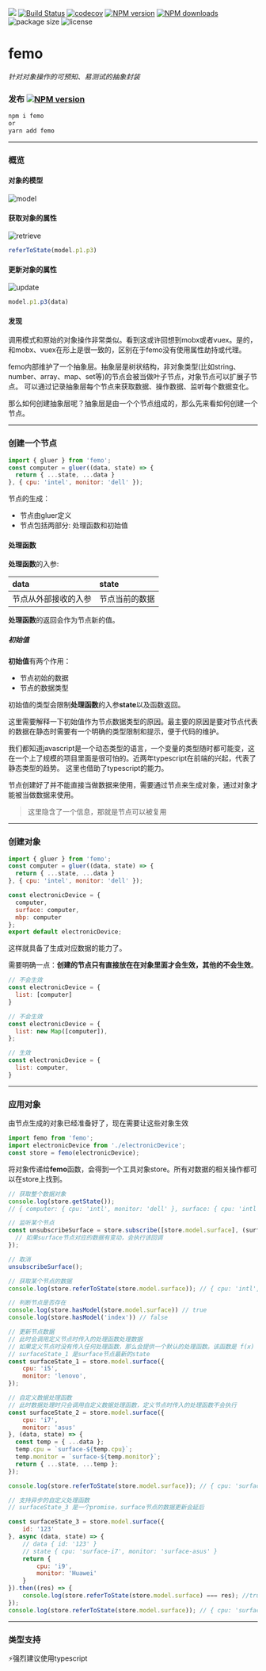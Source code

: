 <a href="https://996.icu"><img src="https://img.shields.io/badge/link-996.icu-red.svg"></a>
[![Build Status](https://travis-ci.com/ZhouYK/femo.svg?branch=master)](https://travis-ci.com/ZhouYK/femo)
[![codecov](https://codecov.io/gh/ZhouYK/femo/branch/master/graph/badge.svg)](https://codecov.io/gh/ZhouYK/femo)
[![NPM version](https://img.shields.io/npm/v/femo.svg?style=flat)](https://www.npmjs.com/package/femo)
[![NPM downloads](http://img.shields.io/npm/dm/femo.svg?style=flat)](https://www.npmjs.com/package/femo)
![package size](https://img.shields.io/bundlephobia/minzip/femo.svg?style=flat)
![license](https://img.shields.io/github/license/ZhouYK/glue-redux.svg)
# femo

*针对对象操作的可预知、易测试的抽象封装*

### 发布 [![NPM version](https://img.shields.io/npm/v/femo.svg?style=flat)](https://www.npmjs.com/package/femo)

```bash
npm i femo
or
yarn add femo
```

---
### 概览

#### 对象的模型

![model](./assets/model.jpg)

#### 获取对象的属性

![retrieve](./assets/retrieve.jpg)
```js
referToState(model.p1.p3)
```

#### 更新对象的属性

![update](./assets/update.jpg)

```js
model.p1.p3(data)
```

#### 发现

调用模式和原始的对象操作非常类似。看到这或许回想到mobx或者vuex。是的，和mobx、vuex在形上是很一致的，区别在于femo没有使用属性劫持或代理。

femo内部维护了一个抽象层。抽象层是树状结构，非对象类型(比如string、number、array、map、set等)的节点会被当做叶子节点，对象节点可以扩展子节点。
可以通过记录抽象层每个节点来获取数据、操作数据、监听每个数据变化。

那么如何创建抽象层呢？抽象层是由一个个节点组成的，那么先来看如何创建一个节点。

---

### 创建一个节点

```js
import { gluer } from 'femo';
const computer = gluer((data, state) => {
  return { ...state, ...data }
}, { cpu: 'intel', monitor: 'dell' });
```

节点的生成：
* 节点由gluer定义
* 节点包括两部分: 处理函数和初始值


#### 处理函数

**处理函数**的入参:

| data | state |
| :--- | :---  |
| 节点从外部接收的入参 | 节点当前的数据 |

**处理函数**的返回会作为节点新的值。


##### 初始值

**初始值**有两个作用：

* 节点初始的数据
* 节点的数据类型

初始值的类型会限制**处理函数**的入参**state**以及函数返回。

这里需要解释一下初始值作为节点数据类型的原因。最主要的原因是要对节点代表的数据在静态时需要有一个明确的类型限制和提示，便于代码的维护。

我们都知道javascript是一个动态类型的语言，一个变量的类型随时都可能变，这在一个上了规模的项目里面是很可怕的。近两年typescript在前端的兴起，代表了静态类型的趋势。
这里也借助了typescript的能力。

节点创建好了并不能直接当做数据来使用，需要通过节点来生成对象，通过对象才能被当做数据来使用。

> 这里隐含了一个信息，那就是节点可以被复用

---

### 创建对象

```js
import { gluer } from 'femo';
const computer = gluer((data, state) => {
  return { ...state, ...data }
}, { cpu: 'intel', monitor: 'dell' });

const electronicDevice = {
  computer,
  surface: computer,
  mbp: computer
};
export default electronicDevice;
```

这样就具备了生成对应数据的能力了。

需要明确一点：**创建的节点只有直接放在在对象里面才会生效，其他的不会生效**。

```js
// 不会生效
const electronicDevice = {
  list: [computer]
}

// 不会生效
const electronicDevice = {
  list: new Map([computer]),
};

// 生效
const electronicDevice = {
  list: computer,
}

```

---

### 应用对象

由节点生成的对象已经准备好了，现在需要让这些对象生效

```js
import femo from 'femo';
import electronicDevice from './electronicDevice';
const store = femo(electronicDevice);
```

将对象传递给**femo**函数，会得到一个工具对象store。所有对数据的相关操作都可以在store上找到。

```js
// 获取整个数据对象
console.log(store.getState());
// { computer: { cpu: 'intl', monitor: 'dell' }, surface: { cpu: 'intl', monitor: 'dell' }, mbp: { cpu: 'intl', monitor: 'dell' } }

// 监听某个节点
const unsubscribeSurface = store.subscribe([store.model.surface], (surface) => {
  // 如果surface节点对应的数据有变动，会执行该回调
});

// 取消
unsubscribeSurface();

// 获取某个节点的数据
console.log(store.referToState(store.model.surface)); // { cpu: 'intl', monitor: 'dell' }

// 判断节点是否存在
console.log(store.hasModel(store.model.surface)) // true
console.log(store.hasModel('index')) // false

// 更新节点数据
// 此时会调用定义节点时传入的处理函数处理数据
// 如果定义节点时没有传入任何处理函数，那么会提供一个默认的处理函数。该函数是 f(x) = x;
// surfaceState_1 是surface节点最新的state
const surfaceState_1 = store.model.surface({
    cpu: 'i5',
    monitor: 'lenovo',
});

// 自定义数据处理函数
// 此时数据处理时只会调用自定义数据处理函数，定义节点时传入的处理函数不会执行
const surfaceState_2 = store.model.surface({
	cpu: 'i7',
	monitor: 'asus'
}, (data, state) => {
  const temp = { ...data };
  temp.cpu = `surface-${temp.cpu}`;
  temp.monitor = `surface-${temp.monitor}`;
  return { ...state, ...temp };
});

console.log(store.referToState(store.model.surface)); // { cpu: 'surface-i7', monitor: 'surface-asus' }

// 支持异步的自定义处理函数
// surfaceState_3 是一个promise，surface节点的数据更新会延后

const surfaceState_3 = store.model.surface({
	id: '123'
}, async (data, state) => {
    // data { id: '123' }
    // state { cpu: 'surface-i7', monitor: 'surface-asus' }
    return {
        cpu: 'i9',
        monitor: 'Huawei'
    }
}).then((res) => {
    console.log(store.referToState(store.model.surface) === res); //true { cpu: 'i9', monitor: 'Huawei' }
});
console.log(store.referToState(store.model.surface)); // { cpu: 'surface-i7', monitor: 'surface-asus' }
```

---

### 类型支持

⚡️强烈建议使用typescript

